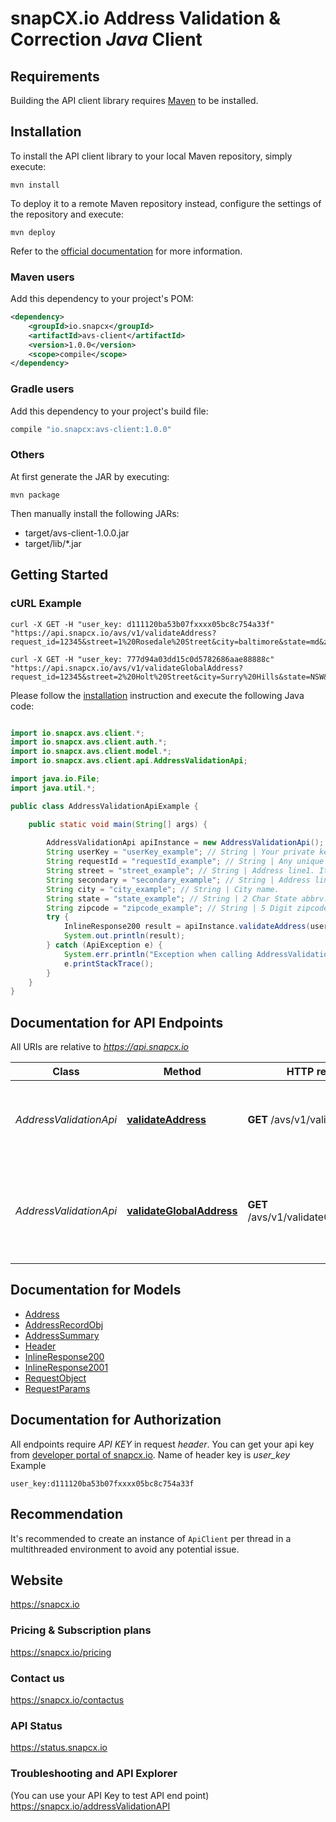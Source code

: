 # snapCX.io Address Validation & Correction *Java* Client

## Requirements

Building the API client library requires [Maven](https://maven.apache.org/) to be installed.

## Installation

To install the API client library to your local Maven repository, simply execute:

```shell
mvn install
```

To deploy it to a remote Maven repository instead, configure the settings of the repository and execute:

```shell
mvn deploy
```

Refer to the [official documentation](https://maven.apache.org/plugins/maven-deploy-plugin/usage.html) for more information.

### Maven users

Add this dependency to your project's POM:

```xml
<dependency>
    <groupId>io.snapcx</groupId>
    <artifactId>avs-client</artifactId>
    <version>1.0.0</version>
    <scope>compile</scope>
</dependency>
```

### Gradle users

Add this dependency to your project's build file:

```groovy
compile "io.snapcx:avs-client:1.0.0"
```

### Others

At first generate the JAR by executing:

    mvn package

Then manually install the following JARs:

* target/avs-client-1.0.0.jar
* target/lib/*.jar

## Getting Started

### cURL Example
```curl
curl -X GET -H "user_key: d111120ba53b07fxxxx05bc8c754a33f" "https://api.snapcx.io/avs/v1/validateAddress?request_id=12345&street=1%20Rosedale%20Street&city=baltimore&state=md&zipcode=08534"

curl -X GET -H "user_key: 777d94a03dd15c0d5782686aae88888c" "https://api.snapcx.io/avs/v1/validateGlobalAddress?request_id=12345&street=2%20Holt%20Street&city=Surry%20Hills&state=NSW&zipcode=2012&country=AU"

```

Please follow the [installation](#installation) instruction and execute the following Java code:

```java

import io.snapcx.avs.client.*;
import io.snapcx.avs.client.auth.*;
import io.snapcx.avs.client.model.*;
import io.snapcx.avs.client.api.AddressValidationApi;

import java.io.File;
import java.util.*;

public class AddressValidationApiExample {

    public static void main(String[] args) {
        
        AddressValidationApi apiInstance = new AddressValidationApi();
        String userKey = "userKey_example"; // String | Your private key, given after opening account with snapcx.io
        String requestId = "requestId_example"; // String | Any unique string identifier. Same string will be part of response header.
        String street = "street_example"; // String | Address line1. It's mandatory field.
        String secondary = "secondary_example"; // String | Address line2. Second line of address, as required.
        String city = "city_example"; // String | City name.
        String state = "state_example"; // String | 2 Char State abbrv. Example NJ, NY, CA etc.
        String zipcode = "zipcode_example"; // String | 5 Digit zipcode.
        try {
            InlineResponse200 result = apiInstance.validateAddress(userKey, requestId, street, secondary, city, state, zipcode);
            System.out.println(result);
        } catch (ApiException e) {
            System.err.println("Exception when calling AddressValidationApi#validateAddress");
            e.printStackTrace();
        }
    }
}

```

## Documentation for API Endpoints

All URIs are relative to *https://api.snapcx.io*

Class | Method | HTTP request | Description
------------ | ------------- | ------------- | -------------
*AddressValidationApi* | [**validateAddress**](docs/AddressValidationApi.md#validateAddress) | **GET** /avs/v1/validateAddress | [USA] Validate Address and provide corrected addresses.
*AddressValidationApi* | [**validateGlobalAddress**](docs/AddressValidationApi.md#validateGlobalAddress) | **GET** /avs/v1/validateGlobalAddress | Global validate Address and provide corrected addresses for all over the world.

## Documentation for Models

 - [Address](docs/Address.md)
 - [AddressRecordObj](docs/AddressRecordObj.md)
 - [AddressSummary](docs/AddressSummary.md)
 - [Header](docs/Header.md)
 - [InlineResponse200](docs/InlineResponse200.md)
 - [InlineResponse2001](docs/InlineResponse2001.md)
 - [RequestObject](docs/RequestObject.md)
 - [RequestParams](docs/RequestParams.md)

## Documentation for Authorization

All endpoints require *API KEY* in request *header*. You can get your api key from [developer portal of snapcx.io](https://developer.snapcx.io). Name of header key is *user_key*
Example
```
user_key:d111120ba53b07fxxxx05bc8c754a33f
```

## Recommendation

It's recommended to create an instance of `ApiClient` per thread in a multithreaded environment to avoid any potential issue.

## Website

https://snapcx.io

### Pricing & Subscription plans

https://snapcx.io/pricing

### Contact us

https://snapcx.io/contactus

### API Status

https://status.snapcx.io

### Troubleshooting and API Explorer

(You can use your API Key to test API end point)
https://snapcx.io/addressValidationAPI

